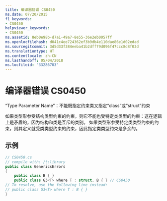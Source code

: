 ```yaml
---
title: 编译器错误 CS0450
ms.date: 07/20/2015
f1_keywords:
- CS0450
helpviewer_keywords:
- CS0450
ms.assetid: 8eb0e98b-d7a1-49a7-8e55-36e2eb0057ff
ms.openlocfilehash: d041c4ee724362ef3b9db4e110dae86e1d02edad
ms.sourcegitcommit: 3d5d33f384eeba41b2dff79d096f47ccc8d8f03d
ms.translationtype: HT
ms.contentlocale: zh-CN
ms.lasthandoff: 05/04/2018
ms.locfileid: "33286703"
---
```

# <a name="compiler-error-cs0450"></a>编译器错误 CS0450
“Type Parameter Name”：不能既指定约束类又指定“class”或“struct”约束  
  
 如果类型形参受结构类型约束的约束，则它不能也受特定类类型的约束：这在逻辑上是矛盾的，因为结构和类是互斥的类别。 如果类型形参受特定类类型约束的约束，则其定义就受类类型约束的约束，因此指定类类型约束是多余的。  
  
## <a name="example"></a>示例  
  
```csharp  
// CS0450.cs  
// compile with: /t:library  
public class GenericsErrors   
{  
    public class B { }  
    public class G3<T> where T : struct, B { } // CS0450  
// To resolve, use the following line instead:  
// public class G3<T> where T : B { }  
}  
```
